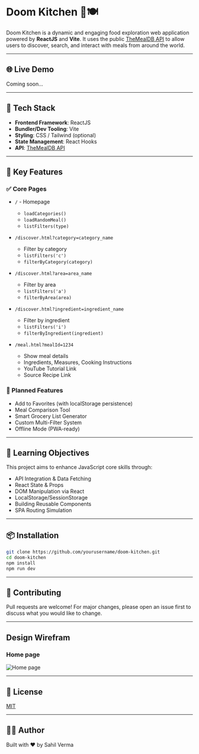# Doom Kitchen 🍝🍽️

Doom Kitchen is a dynamic and engaging food exploration web application powered by **ReactJS** and **Vite**. It uses the public [TheMealDB API](https://www.themealdb.com/api.php) to allow users to discover, search, and interact with meals from around the world.

---

## 🌐 Live Demo

Coming soon...

---

## 🚀 Tech Stack

* **Frontend Framework**: ReactJS
* **Bundler/Dev Tooling**: Vite
* **Styling**: CSS / Tailwind (optional)
* **State Management**: React Hooks
* **API**: [TheMealDB API](https://www.themealdb.com/api.php)

---

## 🧩 Key Features

### ✅ Core Pages

* `/` - Homepage

  * `loadCategories()`
  * `loadRandomMeal()`
  * `listFilters(type)`

* `/discover.html?category=category_name`

  * Filter by category
  * `listFilters('c')`
  * `filterByCategory(category)`

* `/discover.html?area=area_name`

  * Filter by area
  * `listFilters('a')`
  * `filterByArea(area)`

* `/discover.html?ingredient=ingredient_name`

  * Filter by ingredient
  * `listFilters('i')`
  * `filterByIngredient(ingredient)`

* `/meal.html?mealId=1234`

  * Show meal details
  * Ingredients, Measures, Cooking Instructions
  * YouTube Tutorial Link
  * Source Recipe Link

### 🎯 Planned Features

* Add to Favorites (with localStorage persistence)
* Meal Comparison Tool
* Smart Grocery List Generator
* Custom Multi-Filter System
* Offline Mode (PWA-ready)

---

## 🧠 Learning Objectives

This project aims to enhance JavaScript core skills through:

* API Integration & Data Fetching
* React State & Props
* DOM Manipulation via React
* LocalStorage/SessionStorage
* Building Reusable Components
* SPA Routing Simulation

---

## 📦 Installation

```bash
git clone https://github.com/yourusername/doom-kitchen.git
cd doom-kitchen
npm install
npm run dev
```

---

## 🤝 Contributing

Pull requests are welcome! For major changes, please open an issue first to discuss what you would like to change.

---

## Design Wirefram 
### Home page

![Home page](https://github.com/user-attachments/assets/6f002b15-1aad-4764-834b-d8bb9d50bfdd)


---

## 📄 License

[MIT](./LICENSE)

---

## 👨‍🍳 Author

Built with ❤️ by Sahil Verma
